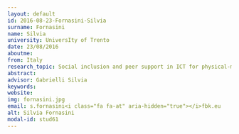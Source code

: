 ```yaml
---
layout: default 
id: 2016-08-23-Fornasini-Silvia
surname: Fornasini
name: Silvia
university: UniversIty of Trento
date: 23/08/2016
aboutme: 
from: Italy
research_topic: Social inclusion and peer support in ICT for physical-mental wellbeing 
abstract: 
advisor: Gabrielli Silvia
keywords: 
website: 
img: fornasini.jpg
email: s.fornasini<i class="fa fa-at" aria-hidden="true"></i>fbk.eu
alt: Silvia Fornasini
modal-id: stud61
---
```

